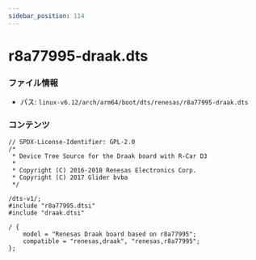 ```yaml
---
sidebar_position: 114
---
```

# r8a77995-draak.dts

### ファイル情報

- パス: `linux-v6.12/arch/arm64/boot/dts/renesas/r8a77995-draak.dts`

### コンテンツ

```dts
// SPDX-License-Identifier: GPL-2.0
/*
 * Device Tree Source for the Draak board with R-Car D3
 *
 * Copyright (C) 2016-2018 Renesas Electronics Corp.
 * Copyright (C) 2017 Glider bvba
 */

/dts-v1/;
#include "r8a77995.dtsi"
#include "draak.dtsi"

/ {
	model = "Renesas Draak board based on r8a77995";
	compatible = "renesas,draak", "renesas,r8a77995";
};

```
